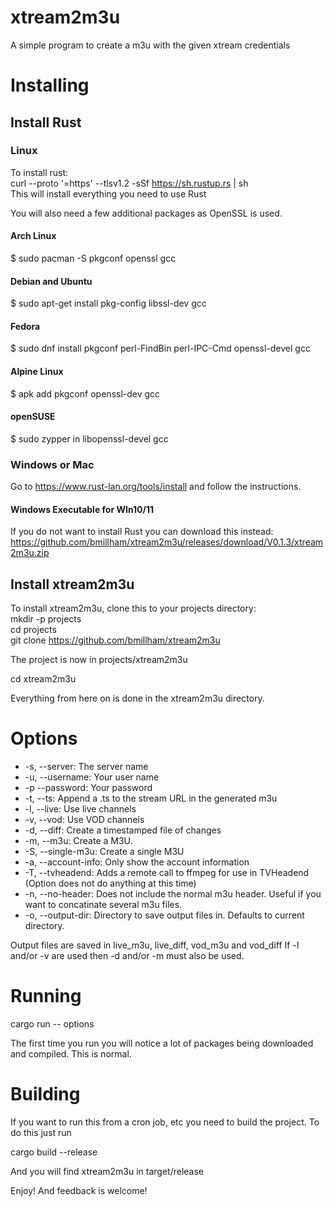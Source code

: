 # xtream2m3u
A simple program to create a m3u with the given xtream credentials

# Installing

## Install Rust

### Linux
To install rust:\
curl --proto '=https' --tlsv1.2 -sSf https://sh.rustup.rs | sh\
This will install everything you need to use Rust

You will also need a few additional packages as OpenSSL is used.

#### Arch Linux
$ sudo pacman -S pkgconf openssl gcc

#### Debian and Ubuntu
$ sudo apt-get install pkg-config libssl-dev gcc

#### Fedora
$ sudo dnf install pkgconf perl-FindBin perl-IPC-Cmd openssl-devel gcc

#### Alpine Linux
$ apk add pkgconf openssl-dev gcc

#### openSUSE
$ sudo zypper in libopenssl-devel gcc


### Windows or Mac

Go to https://www.rust-lan.org/tools/install and follow the instructions.

#### Windows Executable for WIn10/11

If you do not want to install Rust you can download this instead:\
https://github.com/bmillham/xtream2m3u/releases/download/V0.1.3/xtream2m3u.zip

## Install xtream2m3u

To install xtream2m3u, clone this to your projects directory:\
mkdir -p projects\
cd projects\
git clone https://github.com/bmillham/xtream2m3u

The project is now in projects/xtream2m3u

cd xtream2m3u

Everything from here on is done in the xtream2m3u directory.

# Options
+ -s, --server: The server name
+ -u, --username: Your user name
+ -p --password: Your password
+ -t, --ts: Append a .ts to the stream URL in the generated m3u
+ -l, --live: Use live channels
+ -v, --vod: Use VOD channels
+ -d, --diff: Create a timestamped file of changes
+ -m, --m3u: Create a M3U.
+ -S, --single-m3u: Create a single M3U
+ -a, --account-info: Only show the account information
+ -T, --tvheadend: Adds a remote call to ffmpeg for use in TVHeadend (Option does not do anything at this time)
+ -n, --no-header: Does not include the normal m3u header. Useful if you want to concatinate several m3u files.
+ -o, --output-dir: Directory to save output files in. Defaults to current directory.

Output files are saved in live\_m3u, live\_diff, vod\_m3u and vod\_diff
If -l and/or -v are used then -d and/or -m must also be used.

# Running

cargo run -- options

The first time you run you will notice a lot of packages being downloaded and compiled.
This is normal.

# Building
If you want to run this from a cron job, etc you need to build the project. To do this just run

cargo build --release

And you will find xtream2m3u in target/release

Enjoy! And feedback is welcome!
